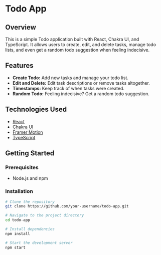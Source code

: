# Todo App

## Overview

This is a simple Todo application built with React, Chakra UI, and TypeScript. It allows users to create, edit, and delete tasks, manage todo lists, and even get a random todo suggestion when feeling indecisive.

## Features

- **Create Todo:** Add new tasks and manage your todo list.
- **Edit and Delete:** Edit task descriptions or remove tasks altogether.
- **Timestamps:** Keep track of when tasks were created.
- **Random Todo:** Feeling indecisive? Get a random todo suggestion.

## Technologies Used

- [React](https://reactjs.org/)
- [Chakra UI](https://chakra-ui.com/)
- [Framer Motion](https://www.framer.com/motion/)
- [TypeScript](https://www.typescriptlang.org/)

## Getting Started

### Prerequisites

- Node.js and npm

### Installation

```bash
# Clone the repository
git clone https://github.com/your-username/todo-app.git

# Navigate to the project directory
cd todo-app

# Install dependencies
npm install

# Start the development server
npm start





```
